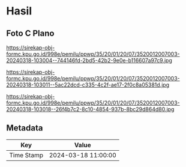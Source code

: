 # Hasil

## Foto C Plano

https://sirekap-obj-formc.kpu.go.id/998e/pemilu/ppwp/35/20/01/20/07/3520012007003-20240318-103004--744146fd-2bd5-42b2-9e0e-b116607a97c9.jpg

https://sirekap-obj-formc.kpu.go.id/998e/pemilu/ppwp/35/20/01/20/07/3520012007003-20240318-103011--5ac22dcd-c335-4c2f-ae17-2f0c8a05381d.jpg

https://sirekap-obj-formc.kpu.go.id/998e/pemilu/ppwp/35/20/01/20/07/3520012007003-20240318-103018--26f4b7c2-8c10-4854-937b-8bc29d864d80.jpg


## Metadata

| Key        | Value               |
| ---------- | ------------------- |
| Time Stamp | 2024-03-18 11:00:00 |



